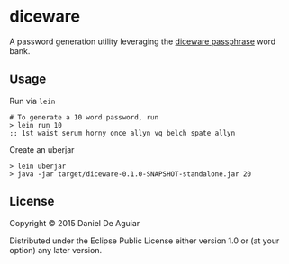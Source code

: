 # diceware

A password generation utility leveraging the [diceware passphrase](http://world.std.com/~reinhold/diceware.html) word bank.

## Usage

Run via `lein`

    # To generate a 10 word password, run
    > lein run 10
    ;; 1st waist serum horny once allyn vq belch spate allyn

Create an uberjar

    > lein uberjar
    > java -jar target/diceware-0.1.0-SNAPSHOT-standalone.jar 20
    
## License

Copyright © 2015 Daniel De Aguiar

Distributed under the Eclipse Public License either version 1.0 or (at
your option) any later version.

